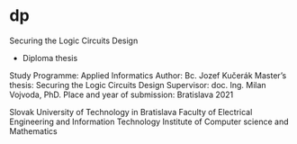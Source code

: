 # dp
Securing the Logic Circuits Design
- Diploma thesis

Study Programme: Applied Informatics
Author: Bc. Jozef Kučerák
Master’s thesis: Securing the Logic Circuits Design
Supervisor: doc. Ing. Milan Vojvoda, PhD.
Place and year of submission: Bratislava 2021


Slovak  University of Technology in Bratislava
Faculty of Electrical Engineering and Information Technology
Institute of Computer science and Mathematics
